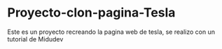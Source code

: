 # Proyecto-clon-pagina-Tesla
Este es un proyecto recreando la pagina web de tesla, se realizo con un tutorial de Midudev
